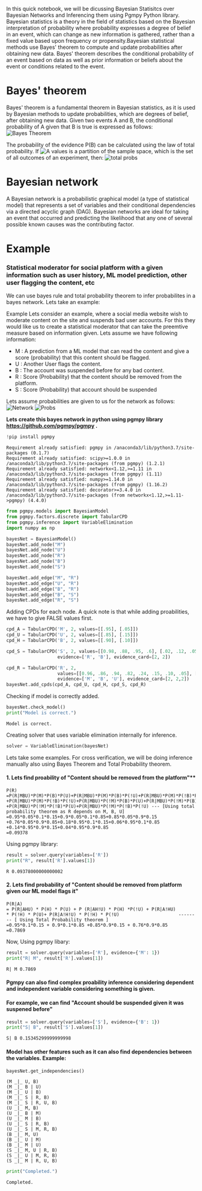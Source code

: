 
In this quick notebook, we will be dicussing Bayesian Statisitcs over Bayesian Networks and Inferencing them using Pgmpy Python library.
Bayesian statistics is a theory in the field of statistics based on the Bayesian interpretation of probability where probability expresses a degree of belief in an event, which can change as new information is gathered, rather than a fixed value based upon frequency or propensity.Bayesian statistical methods use Bayes' theorem to compute and update probabilities after obtaining new data. Bayes' theorem describes the conditional probability of an event based on data as well as prior information or beliefs about the event or conditions related to the event.





# Bayes' theorem
Bayes' theorem is a fundamental theorem in Bayesian statistics, as it is used by Bayesian methods to update probabilities, which are degrees of belief, after obtaining new data. Given two events A and B, the conditional probability of A given that B is true is expressed as follows:
![Bayes Theorem](https://github.com/anmolkapoor/inference-bayesian-networks-using-pgmpy-example-social-media-moderator/raw/master/images/bayes_theorem.png)

The probability of the evidence P(B) can be calculated using the law of total probability. If ![A values](https://github.com/anmolkapoor/inference-bayesian-networks-using-pgmpy-example-social-media-moderator/raw/master/images/A_values.png) is a partition of the sample space, which is the set of all outcomes of an experiment, then:
![total probs](https://github.com/anmolkapoor/inference-bayesian-networks-using-pgmpy-example-social-media-moderator/raw/master/images/total_probability.png)



# Bayesian network
A Bayesian network is a probabilistic graphical model (a type of statistical model) that represents a set of variables and their conditional dependencies via a directed acyclic graph (DAG). Bayesian networks are ideal for taking an event that occurred and predicting the likelihood that any one of several possible known causes was the contributing factor. 




# Example
### Statistical moderator for social platform with a given information such as user history, ML model prediction, other user flagging the content, etc
We can use bayes rule and total probability theorem to infer probabilites in a bayes network. Lets take an example:

Example
Lets consider an example, where a social media website wish to moderate content on the site and suspends bad user accounts. For this they would like us to create a statistical moderator that can take the preemtive measure based on information given. Lets assume we have following information:
* M : A prediction from a ML model that can read the content and give a score (probability) that this content should be flagged.
* U :  Another User flags the content.
* B : The account was suspended before for any bad content.
* R : Score (Probability) that the content should be removed from the platform.
* S : Score (Probability) that account should be suspended

Lets assume probabilities are given to us for the network as follows:
![Network](https://github.com/anmolkapoor/inference-bayesian-networks-using-pgmpy-example-social-media-moderator/raw/master/images/bayes_net_final.jpg)
![Probs](https://github.com/anmolkapoor/inference-bayesian-networks-using-pgmpy-example-social-media-moderator/raw/master/images/probs.png)
<image prob>



**Lets create this bayes network in python using pgmpy library https://github.com/pgmpy/pgmpy .**


```python
!pip install pgmpy
```

    Requirement already satisfied: pgmpy in /anaconda3/lib/python3.7/site-packages (0.1.7)
    Requirement already satisfied: scipy>=1.0.0 in /anaconda3/lib/python3.7/site-packages (from pgmpy) (1.2.1)
    Requirement already satisfied: networkx<1.12,>=1.11 in /anaconda3/lib/python3.7/site-packages (from pgmpy) (1.11)
    Requirement already satisfied: numpy>=1.14.0 in /anaconda3/lib/python3.7/site-packages (from pgmpy) (1.16.2)
    Requirement already satisfied: decorator>=3.4.0 in /anaconda3/lib/python3.7/site-packages (from networkx<1.12,>=1.11->pgmpy) (4.4.0)



```python
from pgmpy.models import BayesianModel
from pgmpy.factors.discrete import TabularCPD
from pgmpy.inference import VariableElimination
import numpy as np
```


```python
bayesNet = BayesianModel()
bayesNet.add_node("M")
bayesNet.add_node("U")
bayesNet.add_node("R")
bayesNet.add_node("B")
bayesNet.add_node("S")

bayesNet.add_edge("M", "R")
bayesNet.add_edge("U", "R")
bayesNet.add_edge("B", "R")
bayesNet.add_edge("B", "S")
bayesNet.add_edge("R", "S")
```

Adding CPDs for each node. A quick note is that while adding proabilities, we have to give FALSE values first.


```python
cpd_A = TabularCPD('M', 2, values=[[.95], [.05]])
cpd_U = TabularCPD('U', 2, values=[[.85], [.15]])
cpd_H = TabularCPD('B', 2, values=[[.90], [.10]])

cpd_S = TabularCPD('S', 2, values=[[0.98, .88, .95, .6], [.02, .12, .05, .40]],
                   evidence=['R', 'B'], evidence_card=[2, 2])

cpd_R = TabularCPD('R', 2,
                   values=[[0.96, .86, .94, .82, .24, .15, .10, .05], [.04, .14, .06, .18, .76, .85, .90, .95]],
                   evidence=['M', 'B', 'U'], evidence_card=[2, 2,2])
bayesNet.add_cpds(cpd_A, cpd_U, cpd_H, cpd_S, cpd_R)
```

Checking if model is correctly added.


```python
bayesNet.check_model()
print("Model is correct.")
```

    Model is correct.


Creating solver that uses variable elimination internally for inference.


```python
solver = VariableElimination(bayesNet)
```

Lets take some examples. For cross verification, we will be doing inference manually also using Bayes Theorem and Total Probability theorem.

#### 1. Lets find proability of "Content should be removed from the platform"**

```
P(R) 
=P(R|MBU)*P(M)*P(B)*P(U)+P(R|MBU)*P(M)*P(B)*P(!U)+P(R|MBU)*P(M)*P(!B)*P(U)
+P(R|MBU)*P(M)*P(!B)*P(!U)+P(R|MBU)*P(!M)*P(B)*P(U)+P(R|MBU)*P(!M)*P(B)*P(!U)
+P(R|MBU)*P(!M)*P(!B)*P(U)+P(R|MBU)*P(!M)*P(!B)*P(!U) --- [Using total probability theorem as R depends on M, B, U]
=0.95*0.05*0.1*0.15+0.9*0.05*0.1*0.85+0.85*0.05*0.9*0.15
+0.76*0.05*0.9*0.85+0.18*0.95*0.1*0.15+0.06*0.95*0.1*0.85
+0.14*0.95*0.9*0.15+0.04*0.95*0.9*0.85
=0.09378
```

Using pgmpy library:


```python
result = solver.query(variables=['R'])
print("R", result['R'].values[1])
```

    R 0.09378000000000002


#### 2. Lets find probability of "Content should be removed from platform given our ML model flags it"

````
P(R|A) 
= P(R|AHU) * P(H) * P(U) + P (R|AH!U) * P(H) *P(!U) + P(R|A!HU) 
* P(!H) * P(U)+ P(R|A!H!U) * P(!H) * P(!U)                      -------- [ Using Total Probability theorem ]
=0.95*0.1*0.15 + 0.9*0.1*0.85 +0.85*0.9*0.15 + 0.76*0.9*0.85
=0.7869
````

Now, Using pgmpy libary:


```python
result = solver.query(variables=['R'], evidence={'M': 1})
print("R| M", result['R'].values[1])

```

    R| M 0.7869


#### Pgmpy can also find complex proability inference considering dependent and independent variable considering something is given.
#### For example, we can find "Account should be suspended given it was suspened before"


```python
result = solver.query(variables=['S'], evidence={'B': 1})
print("S| B", result['S'].values[1])
```

    S| B 0.15345299999999998


#### Model has other features such as it can also find dependencies between the variables. Example:


```python
bayesNet.get_independencies()
```




    (M _|_ U, B)
    (M _|_ B | U)
    (M _|_ U | B)
    (M _|_ S | R, B)
    (M _|_ S | R, U, B)
    (U _|_ M, B)
    (U _|_ B | M)
    (U _|_ M | B)
    (U _|_ S | R, B)
    (U _|_ S | M, R, B)
    (B _|_ M, U)
    (B _|_ U | M)
    (B _|_ M | U)
    (S _|_ M, U | R, B)
    (S _|_ U | M, R, B)
    (S _|_ M | R, U, B)




```python
print("Completed.")

```

    Completed.

